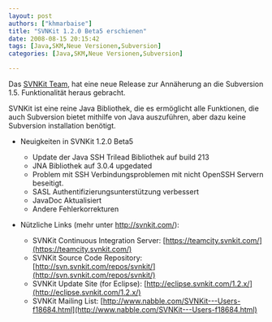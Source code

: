 ```yaml
---
layout: post
authors: ["khmarbaise"]
title: "SVNKit 1.2.0 Beta5 erschienen"
date: 2008-08-15 20:15:42
tags: [Java,SKM,Neue Versionen,Subversion]
categories: [Java,SKM,Neue Versionen,Subversion]

---
```

Das [SVNKit Team](http://www.svnkit.com "SVNKit Team"), hat eine neue Release zur Annäherung an die Subversion 1.5. Funktionalität heraus gebracht.

SVNKit ist eine reine Java Bibliothek, die es ermöglicht alle Funktionen, die auch Subversion bietet mithilfe von Java auszuführen, aber dazu keine Subversion installation benötigt.

+ Neuigkeiten in SVNKit 1.2.0 Beta5
  + Update der Java SSH Trilead Bibliothek auf build 213
  + JNA Bibliothek auf 3.0.4 upgedated
  + Problem mit SSH Verbindungsproblemen mit nicht OpenSSH Servern beseitigt.
  + SASL Authentifizierungsunterstützung verbessert
  + JavaDoc Aktualisiert
  + Andere Fehlerkorrekturen

+ Nützliche Links (mehr unter http://svnkit.com/):
  + SVNKit Continuous Integration Server: [https://teamcity.svnkit.com/](https://teamcity.svnkit.com/)
  + SVNKit Source Code Repository: [http://svn.svnkit.com/repos/svnkit/](http://svn.svnkit.com/repos/svnkit/)
  + SVNKit Update Site (for Eclipse): [http://eclipse.svnkit.com/1.2.x/](http://eclipse.svnkit.com/1.2.x/)
  + SVNKit Mailing List: [http://www.nabble.com/SVNKit---Users-f18684.html](http://www.nabble.com/SVNKit---Users-f18684.html)
